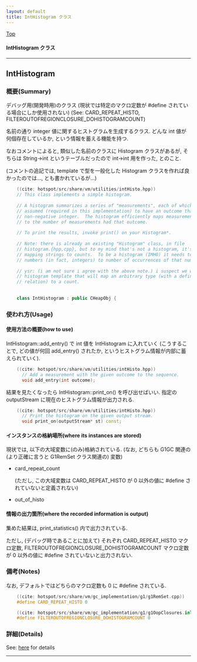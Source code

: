 ```yaml
---
layout: default
title: IntHistogram クラス 
---
```

[Top](../index.html)

#### IntHistogram クラス 



---
## <a name="nohku_48GN" id="nohku_48GN">IntHistogram</a>

### 概要(Summary)
デバッグ用(開発時用)のクラス (現状では特定のマクロ定数が #define されている場合にしか使用されない) (See: CARD_REPEAT_HISTO, FILTEROUTOFREGIONCLOSURE_DOHISTOGRAMCOUNT)

名前の通り integer 値に関するヒストグラムを生成するクラス.
どんな int 値が何個存在しているか, という情報を蓄える機能を持つ.

なおコメントによると, 
類似した名前のクラスに Histogram クラスがあるが, 
そちらは String->int というテーブルだったので 
int->int 用を作った, とのこと.

(コメントの追記では, 
template で型を一般化した Histogram クラスを作れば良かったのでは..., 
とも書かれているが...)


```cpp
    ((cite: hotspot/src/share/vm/utilities/intHisto.hpp))
    // This class implements a simple histogram.
    
    // A histogram summarizes a series of "measurements", each of which is
    // assumed (required in this implementation) to have an outcome that is a
    // non-negative integer.  The histogram efficiently maps measurement outcomes
    // to the number of measurements had that outcome.
    
    // To print the results, invoke print() on your Histogram*.
    
    // Note: there is already an existing "Histogram" class, in file
    // histogram.{hpp,cpp}, but to my mind that's not a histogram, it's a table
    // mapping strings to counts.  To be a histogram (IMHO) it needs to map
    // numbers (in fact, integers) to number of occurrences of that number.
    
    // ysr: (i am not sure i agree with the above note.) i suspect we want to have a
    // histogram template that will map an arbitrary type (with a defined order
    // relation) to a count.
    
    
    class IntHistogram : public CHeapObj {
```

### 使われ方(Usage)
#### 使用方法の概要(how to use)
IntHistogram::add_entry() で int 値を IntHistogram に入れていく
(こうすることで, どの値が何回 add_entry() されたか, というヒストグラム情報が内部に蓄えられていく).


```cpp
    ((cite: hotspot/src/share/vm/utilities/intHisto.hpp))
      // Add a measurement with the given outcome to the sequence.
      void add_entry(int outcome);
```

結果を見たくなったら IntHistogram::print_on() を呼び出せばいい.
指定の outputStream に現在のヒストグラム情報が出力される.


```cpp
    ((cite: hotspot/src/share/vm/utilities/intHisto.hpp))
      // Print the histogram on the given output stream.
      void print_on(outputStream* st) const;
```

#### インスタンスの格納場所(where its instances are stored)
現状では, 以下の大域変数に(のみ)格納されている. (なお, どちらも G1GC 関連の (より正確に言うと G1RemSet クラス関連の) 変数)

* card_repeat_count

  (ただし, この大域変数は CARD_REPEAT_HISTO が 0 以外の値に #define されていないと定義されない)

* out_of_histo

#### 情報の出力箇所(where the recorded information is output)
集めた結果は, print_statistics() 内で出力されている.

ただし, (デバッグ時であることに加えて) それぞれ CARD_REPEAT_HISTO マクロ定数, FILTEROUTOFREGIONCLOSURE_DOHISTOGRAMCOUNT マクロ定数が 0 以外の値に #define されていないと出力されない.

### 備考(Notes)
なお, デフォルトではどちらのマクロ定数も 0 に #define されている.


```cpp
    ((cite: hotspot/src/share/vm/gc_implementation/g1/g1RemSet.cpp))
    #define CARD_REPEAT_HISTO 0
```


```cpp
    ((cite: hotspot/src/share/vm/gc_implementation/g1/g1OopClosures.inline.hpp))
    #define FILTEROUTOFREGIONCLOSURE_DOHISTOGRAMCOUNT 0
```




### 詳細(Details)
See: [here](../doxygen/classIntHistogram.html) for details

---
